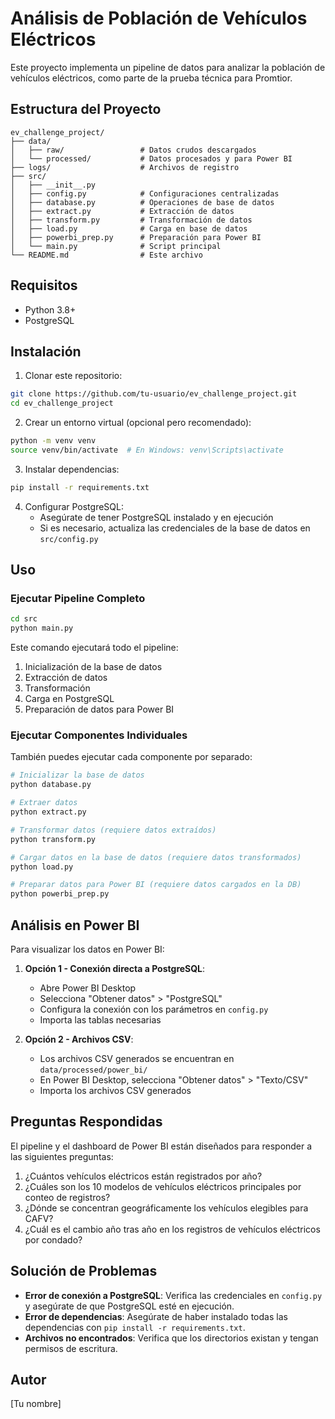 # Análisis de Población de Vehículos Eléctricos

Este proyecto implementa un pipeline de datos para analizar la población de vehículos eléctricos, como parte de la prueba técnica para Promtior.

## Estructura del Proyecto

```
ev_challenge_project/
├── data/
│   ├── raw/                 # Datos crudos descargados
│   └── processed/           # Datos procesados y para Power BI
├── logs/                    # Archivos de registro
├── src/
│   ├── __init__.py
│   ├── config.py            # Configuraciones centralizadas
│   ├── database.py          # Operaciones de base de datos
│   ├── extract.py           # Extracción de datos
│   ├── transform.py         # Transformación de datos
│   ├── load.py              # Carga en base de datos
│   ├── powerbi_prep.py      # Preparación para Power BI
│   └── main.py              # Script principal
└── README.md                # Este archivo
```

## Requisitos

- Python 3.8+
- PostgreSQL

## Instalación

1. Clonar este repositorio:
```bash
git clone https://github.com/tu-usuario/ev_challenge_project.git
cd ev_challenge_project
```

2. Crear un entorno virtual (opcional pero recomendado):
```bash
python -m venv venv
source venv/bin/activate  # En Windows: venv\Scripts\activate
```

3. Instalar dependencias:
```bash
pip install -r requirements.txt
```

4. Configurar PostgreSQL:
   - Asegúrate de tener PostgreSQL instalado y en ejecución
   - Si es necesario, actualiza las credenciales de la base de datos en `src/config.py`

## Uso

### Ejecutar Pipeline Completo

```bash
cd src
python main.py
```

Este comando ejecutará todo el pipeline:
1. Inicialización de la base de datos
2. Extracción de datos
3. Transformación
4. Carga en PostgreSQL
5. Preparación de datos para Power BI

### Ejecutar Componentes Individuales

También puedes ejecutar cada componente por separado:

```bash
# Inicializar la base de datos
python database.py

# Extraer datos
python extract.py

# Transformar datos (requiere datos extraídos)
python transform.py

# Cargar datos en la base de datos (requiere datos transformados)
python load.py

# Preparar datos para Power BI (requiere datos cargados en la DB)
python powerbi_prep.py
```

## Análisis en Power BI

Para visualizar los datos en Power BI:

1. **Opción 1 - Conexión directa a PostgreSQL**:
   - Abre Power BI Desktop
   - Selecciona "Obtener datos" > "PostgreSQL"
   - Configura la conexión con los parámetros en `config.py`
   - Importa las tablas necesarias

2. **Opción 2 - Archivos CSV**:
   - Los archivos CSV generados se encuentran en `data/processed/power_bi/`
   - En Power BI Desktop, selecciona "Obtener datos" > "Texto/CSV"
   - Importa los archivos CSV generados

## Preguntas Respondidas

El pipeline y el dashboard de Power BI están diseñados para responder a las siguientes preguntas:

1. ¿Cuántos vehículos eléctricos están registrados por año?
2. ¿Cuáles son los 10 modelos de vehículos eléctricos principales por conteo de registros?
3. ¿Dónde se concentran geográficamente los vehículos elegibles para CAFV?
4. ¿Cuál es el cambio año tras año en los registros de vehículos eléctricos por condado?

## Solución de Problemas

- **Error de conexión a PostgreSQL**: Verifica las credenciales en `config.py` y asegúrate de que PostgreSQL esté en ejecución.
- **Error de dependencias**: Asegúrate de haber instalado todas las dependencias con `pip install -r requirements.txt`.
- **Archivos no encontrados**: Verifica que los directorios existan y tengan permisos de escritura.

## Autor

[Tu nombre]
